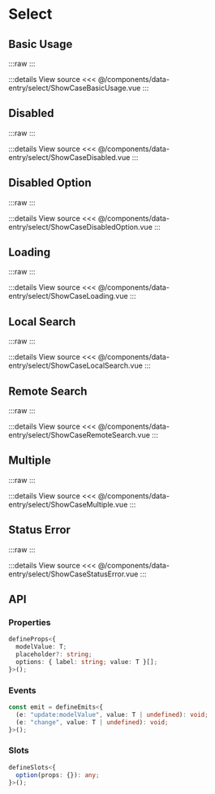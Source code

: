 <script setup lang="ts">
import ShowCaseBasicUsage from './ShowCaseBasicUsage.vue'
import ShowCaseDisabled from './ShowCaseDisabled.vue'
import ShowCaseDisabledOption from './ShowCaseDisabledOption.vue'
import ShowCaseLoading from './ShowCaseLoading.vue'
import ShowCaseLocalSearch from './ShowCaseLocalSearch.vue'
import ShowCaseRemoteSearch from './ShowCaseRemoteSearch.vue'
import ShowCaseMultiple from './ShowCaseMultiple.vue'
import ShowCaseStatusError from './ShowCaseStatusError.vue'
</script>

# Select

## Basic Usage

:::raw
<ShowCaseBasicUsage />
:::

:::details View source
<<< @/components/data-entry/select/ShowCaseBasicUsage.vue
:::

## Disabled

:::raw
<ShowCaseDisabled />
:::

:::details View source
<<< @/components/data-entry/select/ShowCaseDisabled.vue
:::

## Disabled Option

:::raw
<ShowCaseDisabledOption />
:::

:::details View source
<<< @/components/data-entry/select/ShowCaseDisabledOption.vue
:::

## Loading

:::raw
<ShowCaseLoading />
:::

:::details View source
<<< @/components/data-entry/select/ShowCaseLoading.vue
:::

## Local Search

:::raw
<ShowCaseLocalSearch />
:::

:::details View source
<<< @/components/data-entry/select/ShowCaseLocalSearch.vue
:::

## Remote Search

:::raw
<ShowCaseRemoteSearch />
:::

:::details View source
<<< @/components/data-entry/select/ShowCaseRemoteSearch.vue
:::

## Multiple

:::raw
<ShowCaseMultiple />
:::

:::details View source
<<< @/components/data-entry/select/ShowCaseMultiple.vue
:::

## Status Error

:::raw
<ShowCaseStatusError />
:::

:::details View source
<<< @/components/data-entry/select/ShowCaseStatusError.vue
:::

## API

### Properties

```ts
defineProps<{
  modelValue: T;
  placeholder?: string;
  options: { label: string; value: T }[];
}>();
```

### Events

```ts
const emit = defineEmits<{
  (e: "update:modelValue", value: T | undefined): void;
  (e: "change", value: T | undefined): void;
}>();
```

### Slots

```ts
defineSlots<{
  option(props: {}): any;
}>();
```
